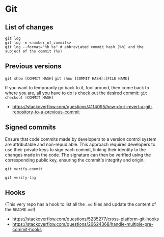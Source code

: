 # Git


## List of changes
```
git log
git log -n <number_of_commits>
git log --format="%h %s" # abbreviated commit hash (%h) and the subject of the commit (%s)

```






## Previous versions
`git show [COMMIT HASH]`
`git show [COMMIT HASH]:[FILE NAME]`


If you want to temporarily go back to it, fool around, then come back to where you are, all you have to do is check out the desired commit:
`git checkout [COMMIT HASH]`

- <https://stackoverflow.com/questions/4114095/how-do-i-revert-a-git-repository-to-a-previous-commit>



## Signed commits
Ensure that code commits made by developers to a version control system are attributable and non-repudiable. This approach requires developers to use their private keys to sign each commit, linking their identity to the changes made in the code. The signature can then be verified using the corresponding public key, ensuring the commit's integrity and origin.

`git verify-commit`

`git verify-tag`













## Hooks
(This very repo has a hook to list all the `.md` files and update the content of the `README.md`!)

- <https://stackoverflow.com/questions/5235277/cross-platform-git-hooks>
- <https://stackoverflow.com/questions/26624368/handle-multiple-pre-commit-hooks>


